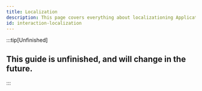 ```yaml
---
title: Localization
description: This page covers everything about localizationing Application Commands.
id: interaction-localization
---
```


:::tip[Unfinished]

## This guide is unfinished, and will change in the future.

:::
